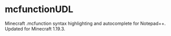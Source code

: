 # mcfunctionUDL
Minecraft .mcfunction syntax highlighting and autocomplete for Notepad++.
Updated for Minecraft 1.19.3.
